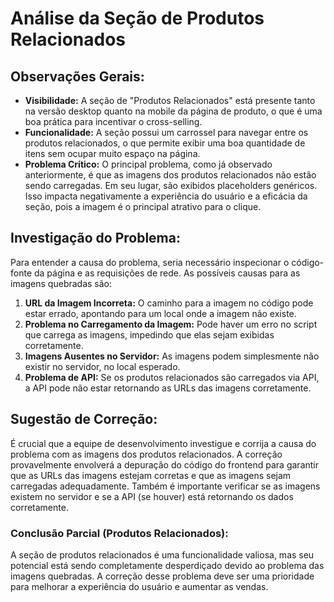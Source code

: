 # Análise da Seção de Produtos Relacionados

## Observações Gerais:

*   **Visibilidade:** A seção de "Produtos Relacionados" está presente tanto na versão desktop quanto na mobile da página de produto, o que é uma boa prática para incentivar o cross-selling.
*   **Funcionalidade:** A seção possui um carrossel para navegar entre os produtos relacionados, o que permite exibir uma boa quantidade de itens sem ocupar muito espaço na página.
*   **Problema Crítico:** O principal problema, como já observado anteriormente, é que as imagens dos produtos relacionados não estão sendo carregadas. Em seu lugar, são exibidos placeholders genéricos. Isso impacta negativamente a experiência do usuário e a eficácia da seção, pois a imagem é o principal atrativo para o clique.

## Investigação do Problema:

Para entender a causa do problema, seria necessário inspecionar o código-fonte da página e as requisições de rede. As possíveis causas para as imagens quebradas são:

1.  **URL da Imagem Incorreta:** O caminho para a imagem no código pode estar errado, apontando para um local onde a imagem não existe.
2.  **Problema no Carregamento da Imagem:** Pode haver um erro no script que carrega as imagens, impedindo que elas sejam exibidas corretamente.
3.  **Imagens Ausentes no Servidor:** As imagens podem simplesmente não existir no servidor, no local esperado.
4.  **Problema de API:** Se os produtos relacionados são carregados via API, a API pode não estar retornando as URLs das imagens corretamente.

## Sugestão de Correção:

É crucial que a equipe de desenvolvimento investigue e corrija a causa do problema com as imagens dos produtos relacionados. A correção provavelmente envolverá a depuração do código do frontend para garantir que as URLs das imagens estejam corretas e que as imagens sejam carregadas adequadamente. Também é importante verificar se as imagens existem no servidor e se a API (se houver) está retornando os dados corretamente.

### Conclusão Parcial (Produtos Relacionados):

A seção de produtos relacionados é uma funcionalidade valiosa, mas seu potencial está sendo completamente desperdiçado devido ao problema das imagens quebradas. A correção desse problema deve ser uma prioridade para melhorar a experiência do usuário e aumentar as vendas.

